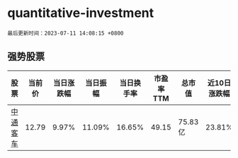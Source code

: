 # quantitative-investment

`最后更新时间：2023-07-11 14:08:15 +0800`

## 强势股票

|股票|当前价|当日涨跌幅|当日振幅|当日换手率|市盈率TTM|总市值|近10日涨跌幅|
|----|----|----|----|----|----|----|----|
|[中通客车](https://xueqiu.com/S/SZ000957)|12.79|9.97%|11.09%|16.65%|49.15|75.83亿|23.81%|
